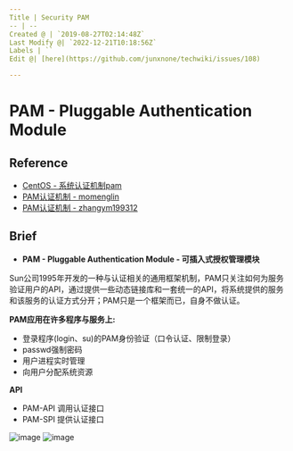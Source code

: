```yaml
---
Title | Security PAM
-- | --
Created @ | `2019-08-27T02:14:48Z`
Last Modify @| `2022-12-21T10:18:56Z`
Labels | ``
Edit @| [here](https://github.com/junxnone/techwiki/issues/108)

---
```

# PAM - Pluggable Authentication Module

## Reference
- [CentOS - 系统认证机制pam](https://baijiahao.baidu.com/s?id=1616480029377047639&wfr=spider&for=pc)
- [PAM认证机制 - momenglin](https://www.cnblogs.com/momenglin/p/8486069.html)
- [PAM认证机制 - zhangym199312](https://blog.csdn.net/zhangym199312/article/details/78021998)



## Brief
- **PAM - Pluggable Authentication Module - 可插入式授权管理模块**

Sun公司1995年开发的一种与认证相关的通用框架机制，PAM只关注如何为服务验证用户的API，通过提供一些动态链接库和一套统一的API，将系统提供的服务和该服务的认证方式分开；PAM只是一个框架而已，自身不做认证。

**PAM应用在许多程序与服务上:**
- 登录程序(login、su)的PAM身份验证（口令认证、限制登录）
- passwd强制密码
- 用户进程实时管理
- 向用户分配系统资源


**API**
- PAM-API 调用认证接口
- PAM-SPI 提供认证接口

![image](https://user-images.githubusercontent.com/2216970/63736054-71c64b00-c8b4-11e9-9686-6dd17ae21ceb.png)
![image](https://user-images.githubusercontent.com/2216970/63736113-97ebeb00-c8b4-11e9-8a66-744d3811c4c1.png)

